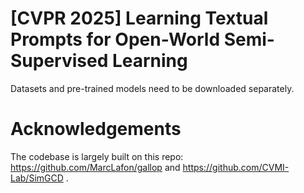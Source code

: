 # [CVPR 2025] Learning Textual Prompts for Open-World Semi-Supervised Learning
Datasets and pre-trained models need to be downloaded separately.

# Acknowledgements

The codebase is largely built on this repo: https://github.com/MarcLafon/gallop and https://github.com/CVMI-Lab/SimGCD .
